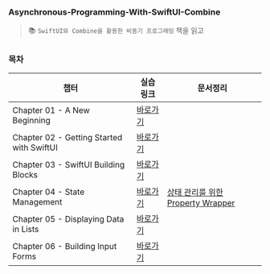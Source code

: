 ### Asynchronous-Programming-With-SwiftUI-Combine
> 📚 `SwiftUI와 Combine을 활용한 비동기 프로그래밍` 책을 읽고

##

### 목차
| 챕터 | 실습 링크 | 문서정리 |
|------|-----------|------|
| Chapter 01 - A New Beginning | [바로가기](https://github.com/Kyxxn/Async-Programming-With-SwiftUI-Combine/tree/main/Ch01%20-%20A%20New%20Beginning/Hello%20SwiftUI) | |
| Chapter 02 - Getting Started with SwiftUI | [바로가기](https://github.com/Kyxxn/Async-Programming-With-SwiftUI-Combine/tree/main/Ch02%20-%20Getting%20Started%20with%20SwiftUI) | |
| Chapter 03 - SwiftUI Building Blocks | [바로가기](https://github.com/Kyxxn/Async-Programming-With-SwiftUI-Combine/tree/main/Ch03%20-%20SwiftUI%20Building%20Blocks) | |
| Chapter 04 - State Management | [바로가기](https://github.com/Kyxxn/Async-Programming-With-SwiftUI-Combine/tree/main/Ch04%20-%20State%20Management) | [상태 관리를 위한 Property Wrapper](https://github.com/Kyxxn/Async-Programming-With-SwiftUI-Combine/blob/main/Ch04%20-%20State%20Management/StateObject%20%26%20ObservedObject%20%26%20EnvironmentObject.md) |
| Chapter 05 - Displaying Data in Lists | [바로가기](https://github.com/Kyxxn/Async-Programming-With-SwiftUI-Combine/tree/main/Ch05%20-%20Displaying%20Data%20in%20Lists) | |
| Chapter 06 - Building Input Forms | [바로가기](https://github.com/Kyxxn/Async-Programming-With-SwiftUI-Combine/tree/main/Ch06%20-%20Building%20Input%20Forms) | |
